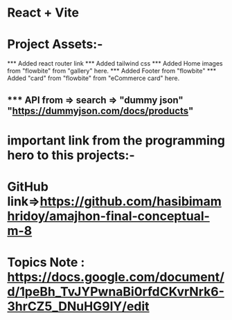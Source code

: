 # React + Vite

# Project Assets:-

*** Added react router link
*** Added tailwind css
*** Added Home images from "flowbite" from "gallery" here.
*** Added Footer from "flowbite"
*** Added "card" from "flowbite" from "eCommerce card" here. 

*** API from => search => "dummy json" "https://dummyjson.com/docs/products"
---------------------------------------------------------------

# important link from the programming hero to this projects:-
# GitHub link=>https://github.com/hasibimamhridoy/amajhon-final-conceptual-m-8
# Topics Note : https://docs.google.com/document/d/1peBh_TvJYPwnaBi0rfdCKvrNrk6-3hrCZ5_DNuHG9lY/edit 


